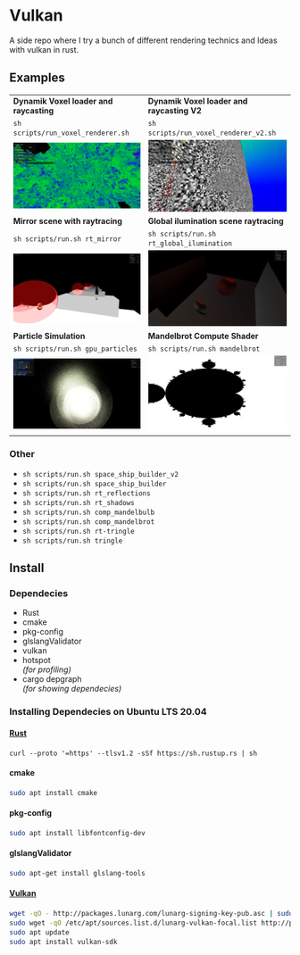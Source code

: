 # Vulkan

A side repo where I try a bunch of different rendering technics and Ideas with vulkan in rust.


## Examples
|  |  |
-------------------------|-------------------------
**Dynamik Voxel loader and raycasting** | **Dynamik Voxel loader and raycasting V2**
`sh scripts/run_voxel_renderer.sh` | `sh scripts/run_voxel_renderer_v2.sh`
![Pic](assets/screenshots/voxel_renderer.png) | ![Pic](assets/screenshots/voxel_renderer_v2.png)
**Mirror scene with raytracing** | **Global ilumination scene raytracing**
`sh scripts/run.sh rt_mirror` | `sh scripts/run.sh rt_global_ilumination`
![Pic](assets/screenshots/mirror.png)  |  ![Pic](assets/screenshots/global_ilumination.png) 
**Particle Simulation**  | **Mandelbrot Compute Shader** 
`sh scripts/run.sh gpu_particles` | `sh scripts/run.sh mandelbrot`
![Pic](assets/screenshots/particles.png)  |  ![Pic](assets/screenshots/mandelbrot.png)

### Other
- `sh scripts/run.sh space_ship_builder_v2`
- `sh scripts/run.sh space_ship_builder`
- `sh scripts/run.sh rt_reflections`
- `sh scripts/run.sh rt_shadows`
- `sh scripts/run.sh comp_mandelbulb`
- `sh scripts/run.sh comp_mandelbrot`
- `sh scripts/run.sh rt-tringle`
- `sh scripts/run.sh tringle`





## Install
### Dependecies

- Rust
- cmake
- pkg-config
- glslangValidator
- vulkan
- hotspot  
*(for profiling)*
- cargo depgraph  
*(for showing dependecies)*


### Installing Dependecies on Ubuntu LTS 20.04
#### [Rust](https://www.rust-lang.org/tools/install)
```shell
curl --proto '=https' --tlsv1.2 -sSf https://sh.rustup.rs | sh
```
#### cmake
```bash
sudo apt install cmake
```
#### pkg-config
```bash
sudo apt install libfontconfig-dev
```
#### glslangValidator
```bash
sudo apt-get install glslang-tools
```
#### [Vulkan](https://vulkan.lunarg.com/doc/view/latest/linux/getting_started_ubuntu.html)
```bash
wget -qO - http://packages.lunarg.com/lunarg-signing-key-pub.asc | sudo apt-key add -
sudo wget -qO /etc/apt/sources.list.d/lunarg-vulkan-focal.list http://packages.lunarg.com/vulkan/lunarg-vulkan-focal.list
sudo apt update
sudo apt install vulkan-sdk
```





